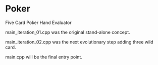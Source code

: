# Poker

Five Card Poker Hand Evaluator

main_iteration_01.cpp was the original stand-alone concept.

main_iteration_02.cpp was the next evolutionary step adding three wild card.

main.cpp will be the final entry point.

